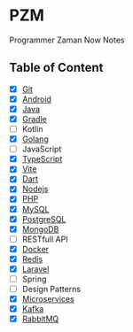 # PZM

Programmer Zaman Now Notes

## Table of Content

- [x] [Git](Git)
- [x] [Android](Android)
- [x] [Java](Java)
- [x] [Gradle](Gradle)
- [ ] Kotlin
- [x] [Golang](Golang)
- [ ] JavaScript
- [x] [TypeScript](TypeScript)
- [x] [Vite](Vite)
- [x] [Dart](Dart)
- [x] [Nodejs](Nodejs)
- [x] [PHP](PHP)
- [x] [MySQL](MySQL)
- [x] [PostgreSQL](PostgreSQL)
- [x] [MongoDB](MongoDB)
- [ ] RESTfull API
- [x] [Docker](Docker)
- [x] [Redis](Redis)
- [x] [Laravel](Laravel)
- [ ] Spring
- [ ] Design Patterns
- [x] [Microservices](Microservices)
- [x] [Kafka](Kafka)
- [x] [RabbitMQ](RabbitMQ)

